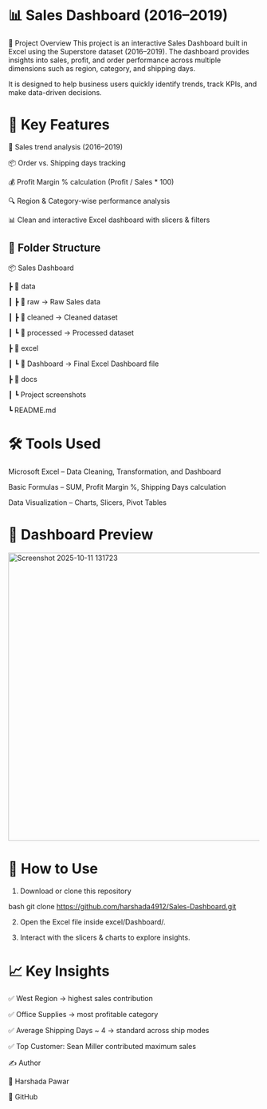 # 📊 Sales Dashboard (2016–2019)


📌 Project Overview
This project is an interactive Sales Dashboard built in Excel using the Superstore dataset (2016–2019).
The dashboard provides insights into sales, profit, and order performance across multiple dimensions such as region, category, and shipping days.

It is designed to help business users quickly identify trends, track KPIs, and make data-driven decisions.


# 🎯 Key Features

 📅 Sales trend analysis (2016–2019)

📦 Order vs. Shipping days tracking

💰 Profit Margin % calculation (Profit / Sales * 100)

🔍 Region & Category-wise performance analysis

📊 Clean and interactive Excel dashboard with slicers & filters



## 📂 Folder Structure
📦 Sales Dashboard

┣ 📂 data

┃ ┣ 📂 raw → Raw Sales data

┃ ┣ 📂 cleaned → Cleaned dataset

┃ ┗ 📂 processed → Processed dataset

┣ 📂 excel

┃ ┗ 📂 Dashboard → Final Excel Dashboard file

┣ 📂 docs

┃ ┗ Project screenshots

┗ README.md



# 🛠️ Tools Used

Microsoft Excel – Data Cleaning, Transformation, and Dashboard

Basic Formulas – SUM, Profit Margin %, Shipping Days calculation

Data Visualization – Charts, Slicers, Pivot Tables






# 📸 Dashboard Preview






<img width="1138" height="577" alt="Screenshot 2025-10-11 131723" src="https://github.com/user-attachments/assets/563dd167-b77f-49b2-87d2-df6b9c091113" />







# 🚀 How to Use

1. Download or clone this repository

bash
git clone https://github.com/harshada4912/Sales-Dashboard.git


2. Open the Excel file inside excel/Dashboard/.
  

3. Interact with the slicers & charts to explore insights.





# 📈 Key Insights

✅ West Region → highest sales contribution

✅ Office Supplies → most profitable category

✅ Average Shipping Days ~ 4 → standard across ship modes

✅ Top Customer: Sean Miller contributed maximum sales




✍️ Author

👤 Harshada Pawar

🔗 GitHub



